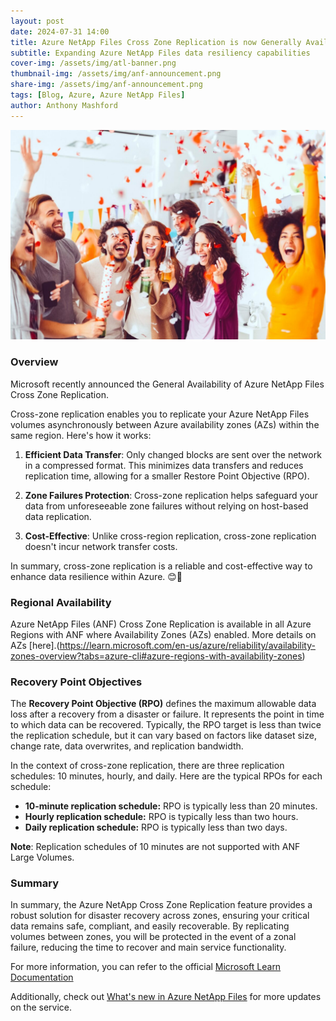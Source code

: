 ```yaml
---
layout: post
date: 2024-07-31 14:00
title: Azure NetApp Files Cross Zone Replication is now Generally Available
subtitle: Expanding Azure NetApp Files data resiliency capabilities
cover-img: /assets/img/atl-banner.png
thumbnail-img: /assets/img/anf-announcement.png
share-img: /assets/img/anf-announcement.png
tags: [Blog, Azure, Azure NetApp Files]
author: Anthony Mashford
---
```


![](/assets/img/celebration.jpeg)

### Overview
Microsoft recently announced the General Availability of Azure NetApp Files Cross Zone Replication.

Cross-zone replication enables you to replicate your Azure NetApp Files volumes asynchronously between Azure availability zones (AZs) within the same region. Here's how it works:

1. **Efficient Data Transfer**: Only changed blocks are sent over the network in a compressed format. This minimizes data transfers and reduces replication time, allowing for a smaller Restore Point Objective (RPO).

2. **Zone Failures Protection**: Cross-zone replication helps safeguard your data from unforeseeable zone failures without relying on host-based data replication.

3. **Cost-Effective**: Unlike cross-region replication, cross-zone replication doesn't incur network transfer costs.

In summary, cross-zone replication is a reliable and cost-effective way to enhance data resilience within Azure. 😊🚀

### Regional Availability
Azure NetApp Files (ANF) Cross Zone Replication is available in all Azure Regions with ANF where Availability Zones (AZs) enabled. More details on AZs [here].(https://learn.microsoft.com/en-us/azure/reliability/availability-zones-overview?tabs=azure-cli#azure-regions-with-availability-zones)

### Recovery Point Objectives

The **Recovery Point Objective (RPO)** defines the maximum allowable data loss after a recovery from a disaster or failure. It represents the point in time to which data can be recovered. Typically, the RPO target is less than twice the replication schedule, but it can vary based on factors like dataset size, change rate, data overwrites, and replication bandwidth.

In the context of cross-zone replication, there are three replication schedules: 10 minutes, hourly, and daily. Here are the typical RPOs for each schedule:

- **10-minute replication schedule:** RPO is typically less than 20 minutes.
- **Hourly replication schedule:** RPO is typically less than two hours.
- **Daily replication schedule:** RPO is typically less than two days.

**Note**: Replication schedules of 10 minutes are not supported with ANF Large Volumes.

### Summary
In summary, the Azure NetApp Cross Zone Replication feature provides a robust solution for disaster recovery across zones, ensuring your critical data remains safe, compliant, and easily recoverable. By replicating volumes between zones, you will be protected in the event of a zonal failure, reducing the time to recover and main service functionality.

For more information, you can refer to the official [Microsoft Learn Documentation](https://learn.microsoft.com/en-us/azure/azure-netapp-files/cross-zone-replication-introduction)

Additionally, check out [What's new in Azure NetApp Files](https://learn.microsoft.com/en-us/azure/azure-netapp-files/whats-new) for more updates on the service.



